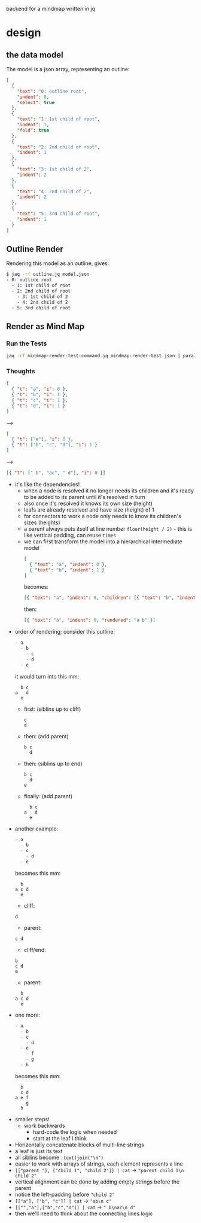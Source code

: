 backend for a mindmap written in jq

# design

## the data model

The model is a json array, representing an outline:

```json
[
  {
    "text": "0: outline root",
    "indent": 0,
    "select": true
  },
  {
    "text": "1: 1st child of root",
    "indent": 1,
    "fold": true
  },
  {
    "text": "2: 2nd child of root",
    "indent": 1
  },
  {
    "text": "3: 1st child of 2",
    "indent": 2
  },
  {
    "text": "4: 2nd child of 2",
    "indent": 2
  },
  {
    "text": "5: 3rd child of root",
    "indent": 1
  }
]
```

## Outline Render

Rendering this model as an outline, gives:

```sh
$ jaq -rf outline.jq model.json
- 0: outline root
  - 1: 1st child of root
  - 2: 2nd child of root
    - 3: 1st child of 2
    - 4: 2nd child of 2
  - 5: 3rd child of root
```

## Render as Mind Map

### Run the Tests

```sh
jaq -rf mindmap-render-test-command.jq mindmap-render-test.json | parallel -j 5
```

### Thoughts

```json
[
  { "t": "a", "i": 0 },
  { "t": "b", "i": 1 },
  { "t": "c", "i": 1 },
  { "t": "d", "i": 1 }
]
```

-->

```json
[
  { "t": ["a"], "i": 0 },
  { "t": ["b", "c", "d"], "i": 1 }
]
```

-->

```json
[{ "t": [" b", "ac", " d"], "i": 0 }]
```

- it's like the dependencies!
  - when a node is resolved it no longer needs its children and it's ready to be added to its parent until it's resolved in turn
  - also once it's resolved it knows its own size (height)
  - leafs are already resolved and have size (height) of 1
  - for connectors to work a node only needs to know its children's sizes (heights)
  - a parent always puts itself at line number `floor(height / 2)` - this is like vertical padding, can reuse `times`
  - we can first transform the model into a hierarchical intermediate model
    ```json
    [
      { "text": "a", "indent": 0 },
      { "text": "b", "indent": 1 }
    ]
    ```
    becomes:
    ```json
    [{ "text": "a", "indent": 0, "children": [{ "text": "b", "indent": 1 }] }]
    ```
    then:
    ```json
    [{ "text": "a", "indent": 0, "rendered": "a b" }]
    ```
- order of rendering; consider this outline:
  ```md
  - a
    - b
      - c
      - d
    - e
  ```
  it would turn into this mm:
  ```
    b c
  a   d
    e
  ```
  - first: (siblins up to cliff)
    ```
    c
    d
    ```
  - then: (add parent)
    ```
    b c
      d
    ```
  - then: (siblins up to end)
    ```
    b c
      d
    e
    ```
  - finally: (add parent)
    ```
      b c
    a   d
      e
    ```
- another example:
  ```md
  - a
    - b
    - c
      - d
    - e
  ```
  becomes this mm:
  ```
    b
  a c d
    e
  ```
  - cliff:
  ```
  d
  ```
  - parent:
  ```
  c d
  ```
  - cliff/end:
  ```
  b
  c d
  e
  ```
  - parent:
  ```
    b
  a c d
    e
  ```
- one more:
  ```md
  - a
    - b
    - c
      - d
    - e
      - f
      - g
    - h
  ```
  becomes this mm:
  ```
    b
    c d
  a e f
      g
    h
  ```
- smaller steps!
  - work backwards
    - hard-code the logic when needed
    - start at the leaf I think
- Horizontally concatenate blocks of multi-line strings
- a leaf is just its text
- all siblins become `.text|join("\n")`
- easier to work with arrays of strings, each element represents a line
- `[["parent "], ["child 1", "child 2"]] | cat` -> `"parent child 1\n child 2"`
- vertical alignment can be done by adding empty strings before the parent
- notice the left-padding before `"child 2"`
- `[["a"], ["b", "c"]] | cat` -> `"ab\n c"`
- `[["","a"],["b","c","d"]] | cat` -> `" b\nac\n d"`
- then we'll need to think about the connecting lines logic
